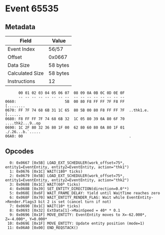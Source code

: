 # Event 65535

## Metadata

| Field           | Value    |
|-----------------|----------|
| Event Index     | 56/57    |
| Offset          | 0x0667   |
| Data Size       | 58 bytes |
| Calculated Size | 58 bytes |
| Instructions    | 12       |

```
      00 01 02 03 04 05 06 07  08 09 0A 0B 0C 0D 0E 0F
      -- -- -- -- -- -- -- --  -- -- -- -- -- -- -- --
0660:                      5B  00 80 F8 FF FF 7F F8 FF         [........
0670: FF 7F 74 68 6B 31 1C 65  80 5B 00 80 F8 FF FF 7F  ..thk1.e.[......
0680: F8 FF FF 7F 74 68 6B 32  1C 05 80 39 0A 80 6F 70  ....thk2...9..op
0690: 1C 2F 80 32 36 80 1F 00  62 80 60 80 0A 80 1F 01  ./.26...b.`.....
06A0: 00                                                .               
```

## Opcodes

```
  0: 0x0667 [0x5B] LOAD_EXT_SCHEDULER(work_offset=75*, entity1=EventEntity, entity2=EventEntity, action="thk1")
  1: 0x0676 [0x1C] WAIT(180* ticks)
  2: 0x0679 [0x5B] LOAD_EXT_SCHEDULER(work_offset=75*, entity1=EventEntity, entity2=EventEntity, action="thk2")
  3: 0x0688 [0x1C] WAIT(60* ticks)
  4: 0x068B [0x39] SET_ENTITY_DIRECTION(direction=0.0°*)
  5: 0x068E [0x6F] WAIT_FRAME_DELAY: Yield until WaitTime reaches zero
  6: 0x068F [0x70] WAIT_ENTITY_RENDER_FLAG: Wait while EventEntity->Render.Flags3 bit 2 is set (cancel turn if not)
  7: 0x0690 [0x1C] WAIT(10* ticks)
  8: 0x0693 [0x32] ExtData[1]->MainSpeed = 40* * 0.1
  9: 0x0696 [0x1F] MOVE_ENTITY: EventEntity moves to X=-62.000*, Z=-4.000*, Y=0.000*
 10: 0x069E [0x1F] MOVE_ENTITY: Update entity position (mode=1)
 11: 0x06A0 [0x00] END_REQSTACK()
```
